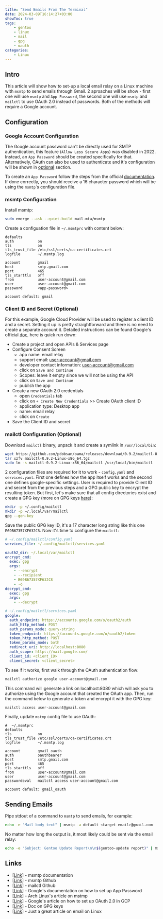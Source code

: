 ```yaml
---
title: "Send Emails From The Terminal"
date: 2024-03-09T16:14:27+03:00
showToc: true
tags:
    - gentoo
    - linux
    - mail
    - gpg
    - oauth
categories:
    - Linux
---
```


## Intro
This article will show how to set-up a local email relay on a Linux machine 
with `msmtp` to send emails through Gmail. 2 aproaches will be show - first 
one will use `msmtp` and `App Password`, the second one will use `msmtp` and
`mailctl` to use OAuth 2.0 instead of passwords. Both of the methods will 
require a Google account.  


## Configuration
### Google Account Configuration
The Google account password can't be directly used for SMTP authentication, 
this feature (`Allow Less Secure Apps`) was disabled in 2022. Instead, an
`App Password` should be created specifically for that. 
Alternatively, OAuth can also be used to authenticate and it's configuration 
will be shown in [optional](#mailctl-configuration-optional) section.  

To create an `App Password` follow the steps from the official 
[documentation](https://support.google.com/accounts/answer/185833?hl=en). 
If done correctly, you should receive a 16 character password which will be 
using the `msmtp`'s configuration file.  

### msmtp Configuration
Install msmtp:
```bash
sudo emerge --ask --quiet-build mail-mta/msmtp
```

Create a configuation file in `~/.msmtprc` with content below:
```
defaults
auth           on
tls            on
tls_trust_file /etc/ssl/certs/ca-certificates.crt
logfile        ~/.msmtp.log

account        gmail
host           smtp.gmail.com
port           465
tls_starttls   off
from           user-account@gmail.com
user           user-account@gmail.com
password       <app-password>

account default: gmail
```

### Client ID and Secret (Optional)
For this example, Google Cloud Provider will be used to register a client ID 
and a secret. Setting it up is pretty straightforward and there is no need to 
create a separate account it. Detailed instructions can be found Google's official 
[doc](https://support.google.com/cloud/answer/6158849), here is quick run down:
* Create a project and open APIs & Services page
* Configure Consent Screen
  * app name: email relay
  * support email: user-account@gmail.com
  * developer contact information: user-account@gmail.com
  * click on `Save and Continue`
  * Scopes: leave it empty since we will not be using the API
  * click on `Save and Continue`
  * pubilsh the app
* Create a new OAuth 2.0 credentials
  * open `Credentials` tab
  * click on `+ Create New Credentials` >> Create OAuth client ID 
  * application type: Desktop app
  * name: email relay
  * click on `Create`
* Save the Client ID and secret

### mailctl Configuration (Optional)
Download `mailctl` binary, unpack it and create a symlink in `/usr/local/bin`:
```bash
wget https://github.com/pdobsan/oama/releases/download/0.9.2/mailctl-0.9.2-Linux-x86_64.tgz
tar xzfv mailctl-0.9.2-Linux-x86_64.tgz
sudo ln -s mailctl-0.9.2-Linux-x86_64/mailctl /usr/local/bin/mailctl
```

2 configuration files are required for it to work - `config.yaml` and `services.yaml`. 
First one defines how the app itself works and the second one defines google-specific 
settings. User is required to provide Client ID and secret from the previous steps 
and a GPG public key to encrypt the resulting token. But first, let's make sure that 
all config directories exist and create a GPG key (more on GPG keys 
[here](https://docs.github.com/en/authentication/managing-commit-signature-verification/generating-a-new-gpg-key)):
```bash
mkdir -p ~/.config/mailctl
mkdir -p ~/.local/var/mailctl
gpg --gen-key
```

Save the public GPG key ID, it's a 17 character long string like this one `E69B67357XF632C8`. 
Now it's time to configure the `mailctl`:
```yaml
# ~/.config/mailctl/config.yaml
services_file: ~/.config/mailctl/services.yaml

oauth2_dir: ~/.local/var/mailctl
encrypt_cmd:
  exec: gpg
  args:
    - --encrypt
    - --recipient
    - E69B67357XF632C8
    - -o
decrypt_cmd:
  exec: gpg
  args:
    - --decrypt
```

```yaml
# ~/.config/mailctl/services.yaml
google:
  auth_endpoint: https://accounts.google.com/o/oauth2/auth
  auth_http_method: POST
  auth_params_mode: query-string
  token_endpoint: https://accounts.google.com/o/oauth2/token
  token_http_method: POST
  token_params_mode: both
  redirect_uri: http://localhost:8080
  auth_scope: https://mail.google.com/
  client_id: <client_ID>
  client_secret: <client_secret>
```

To see if it works, first walk through the OAuth authentication flow:
```bash
mailctl authorize google user-account@gmail.com
```

This command will generate a link on localhost:8080 which will ask you 
to authorize using the Google account that created the OAuth app. Then, 
run the command below to generate a token and encrypt it with the GPG key:
```bash
mailctl access user-account@gmail.com
```

Finally, update `mstmp` config file to use OAuth:
```
#  ~/.msmtprc
defaults
tls            on
tls_trust_file /etc/ssl/certs/ca-certificates.crt
logfile        ~/.msmtp.log

account        gmail_oauth
auth           oauthbearer
host           smtp.gmail.com
port           465
tls_starttls   off
from           user-account@gmail.com
user           user-account@gmail.com
passwordeval   mailctl access user-account@gmail.com

account default: gmail_oauth
```


## Sending Emails
Pipe stdout of a command to `msmtp` to send emails, for example:
```bash
echo -e "Mail body text" | msmtp -a default <target-email>@gmail.com
```

No matter how long the output is, it most likely could be sent via the email relay:
```bash
echo -e "Subject: Gentoo Update Report\n\n$(gentoo-update report)" | msmtp -a default <target-email>@gmail.com
```


## Links
- [[Link](https://marlam.de/msmtp/documentation/)] - msmtp documentation
- [[Link](https://github.com/marlam/msmtp)] - msmtp Github
- [[Link](https://github.com/pdobsan/oama)] - mailctl Github
- [[Link](https://support.google.com/accounts/answer/185833?hl=en)] - Google's documentation on how to set up App Password
- [[Link](https://wiki.archlinux.org/title/msmtp)] - Arch Linux's article on mstmp
- [[Link](https://support.google.com/cloud/answer/6158849)] - Google's article on how to set up OAuth 2.0 in GCP
- [[Link](https://docs.github.com/en/authentication/managing-commit-signature-verification/generating-a-new-gpg-key)] - Doc on GPG keys
- [[Link](https://bence.ferdinandy.com/2023/07/20/email-in-the-terminal-a-complete-guide-to-the-unix-way-of-email/)] - Just a great article on email on Linux
